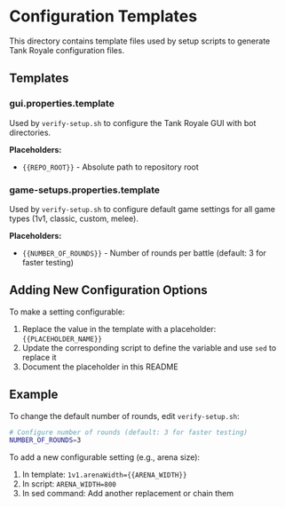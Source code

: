 # Configuration Templates

This directory contains template files used by setup scripts to generate Tank Royale configuration files.

## Templates

### gui.properties.template
Used by `verify-setup.sh` to configure the Tank Royale GUI with bot directories.

**Placeholders:**
- `{{REPO_ROOT}}` - Absolute path to repository root

### game-setups.properties.template
Used by `verify-setup.sh` to configure default game settings for all game types (1v1, classic, custom, melee).

**Placeholders:**
- `{{NUMBER_OF_ROUNDS}}` - Number of rounds per battle (default: 3 for faster testing)

## Adding New Configuration Options

To make a setting configurable:

1. Replace the value in the template with a placeholder: `{{PLACEHOLDER_NAME}}`
2. Update the corresponding script to define the variable and use `sed` to replace it
3. Document the placeholder in this README

## Example

To change the default number of rounds, edit `verify-setup.sh`:

```bash
# Configure number of rounds (default: 3 for faster testing)
NUMBER_OF_ROUNDS=3
```

To add a new configurable setting (e.g., arena size):

1. In template: `1v1.arenaWidth={{ARENA_WIDTH}}`
2. In script: `ARENA_WIDTH=800`
3. In sed command: Add another replacement or chain them
